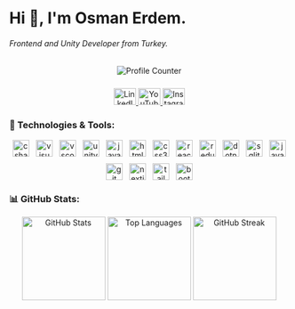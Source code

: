 <h1 align="left">Hi 👋, I'm Osman Erdem.</h1>

<h6 align="left">Frontend and Unity Developer from Turkey.</h6>

<div align="center">
  <img src="https://profile-counter.glitch.me/Sandoval-dev/count.svg?" alt="Profile Counter" />
</div>

###

<div align="center">
  <a href="https://www.linkedin.com/in/osman-kilic-809694231/" target="_blank">
    <img src="https://raw.githubusercontent.com/maurodesouza/profile-readme-generator/master/src/assets/icons/social/linkedin/default.svg" width="40" height="30" alt="LinkedIn" />
  </a>
  <a href="https://www.youtube.com/channel/UCzvydAV8V_kpU_vhOrjcqFw" target="_blank">
    <img src="https://raw.githubusercontent.com/maurodesouza/profile-readme-generator/master/src/assets/icons/social/youtube/default.svg" width="40" height="30" alt="YouTube" />
  </a>
  <a href="https://www.instagram.com/erdmosmankilic/" target="_blank">
    <img src="https://raw.githubusercontent.com/maurodesouza/profile-readme-generator/master/src/assets/icons/social/instagram/default.svg" width="40" height="30" alt="Instagram" />
  </a>
</div>

###

<h3 align="left">🚀 Technologies & Tools:</h3>

<div align="center" style="display: flex; flex-wrap: wrap; justify-content: center; align-items: center; gap: 12px;">
  <img src="https://cdn.jsdelivr.net/gh/devicons/devicon/icons/csharp/csharp-original.svg" height="30" alt="csharp" />
  <img src="https://cdn.jsdelivr.net/gh/devicons/devicon/icons/visualstudio/visualstudio-plain.svg" height="30" alt="visualstudio" />
  <img src="https://cdn.jsdelivr.net/gh/devicons/devicon/icons/vscode/vscode-original.svg" height="30" alt="vscode" />
  <img src="https://cdn.simpleicons.org/unity/FFFFFF" height="30" alt="unity" />
  <img src="https://cdn.jsdelivr.net/gh/devicons/devicon/icons/javascript/javascript-original.svg" height="30" alt="javascript" />
  <img src="https://cdn.jsdelivr.net/gh/devicons/devicon/icons/html5/html5-original.svg" height="30" alt="html5" />
  <img src="https://cdn.jsdelivr.net/gh/devicons/devicon/icons/css3/css3-original.svg" height="30" alt="css3" />
  <img src="https://cdn.jsdelivr.net/gh/devicons/devicon/icons/react/react-original.svg" height="30" alt="react" />
  <img src="https://cdn.jsdelivr.net/gh/devicons/devicon/icons/redux/redux-original.svg" height="30" alt="redux" />
  <img src="https://cdn.jsdelivr.net/gh/devicons/devicon/icons/dotnetcore/dotnetcore-original.svg" height="30" alt="dotnetcore" />
  <img src="https://cdn.jsdelivr.net/gh/devicons/devicon/icons/sqlite/sqlite-original.svg" height="30" alt="sqlite" />
  <img src="https://cdn.jsdelivr.net/gh/devicons/devicon/icons/java/java-original.svg" height="30" alt="java" />
  <img src="https://cdn.jsdelivr.net/gh/devicons/devicon/icons/git/git-original.svg" height="30" alt="git" />
  <img src="https://cdn.simpleicons.org/nextdotjs/000000" height="30" alt="nextjs" />
  <img src="https://cdn.simpleicons.org/tailwindcss/06B6D4" height="30" alt="tailwindcss" />
  <img src="https://cdn.simpleicons.org/bootstrap/7952B3" height="30" alt="bootstrap" />
</div>



###

<h3 align="left">📊 GitHub Stats:</h3>

<div align="center">
  <img src="https://github-readme-stats.vercel.app/api?username=Sandoval-dev&show_icons=true&theme=dracula&count_private=true&hide_border=false" height="150" alt="GitHub Stats" />
  <img src="https://github-readme-stats.vercel.app/api/top-langs?username=Sandoval-dev&layout=compact&theme=dracula&hide_border=false" height="150" alt="Top Languages" />
  <img src="https://streak-stats.demolab.com?user=Sandoval-dev&theme=dracula&hide_border=false&border_radius=5" height="150" alt="GitHub Streak" />
</div>
